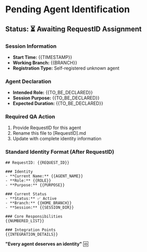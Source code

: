 # Pending Agent Identification

## Status: ⏳ Awaiting RequestID Assignment

### Session Information
- **Start Time:** {{TIMESTAMP}}
- **Working Branch:** {{BRANCH}}
- **Registration Type:** Self-registered unknown agent

### Agent Declaration
- **Intended Role:** {{TO_BE_DECLARED}}
- **Session Purpose:** {{TO_BE_DECLARED}}
- **Expected Duration:** {{TO_BE_DECLARED}}

### Required QA Action
1. Provide RequestID for this agent
2. Rename this file to [RequestID].md
3. Update with complete identity information

### Standard Identity Format (After RequestID)
```
## RequestID: {{REQUEST_ID}}

### Identity
- **Current Name:** {{AGENT_NAME}}
- **Role:** {{ROLE}}
- **Purpose:** {{PURPOSE}}

### Current Status
- **Status:** ✅ Active
- **Branch:** {{HOME_BRANCH}}
- **Session:** {{SESSION_DIR}}

### Core Responsibilities
{{NUMBERED_LIST}}

### Integration Points
{{INTEGRATION_DETAILS}}
```

**"Every agent deserves an identity"** 🆔